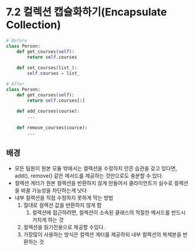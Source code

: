 # 7.2 컬렉션 캡슐화하기(Encapsulate Collection)

```python
# Before
class Person:
    def get_courses(self):
        return self.courses
    
    def set_courses(list_):
        self.courses = list_
```



```python
# After
class Person:
    def get_courses(self):
        return self.courses[:]
    
    def add_courses(course):
        ...
        
    def remove_courses(cource):
        ...
```



## 배경

* 모든 팀원이 원본 모듈 밖에서는 컬렉션을 수정하지 안흔 습관을 갖고 있다면, add(), remove() 같은 메서드를 제공하는 것만으로도 충분할 수 있다.
* 컬렉션 게터가 원본 컬렉션을 반환하지 않게 만들어서 클라이언트가 실수로 컬렉션을 바꿀 가능성을 차단하는게 낫다
* 내부 컬렉션을 직접 수정하지 못하게 막는 방법
  1. 절대로 컬렉션 값을 반환하지 않게 함
     1. 컬렉션에 접근하려면, 컬렉션이 소속된 클래스의 적절한 메서드를 반드시 거치게 하는 것
  2. 컬렉션을 읽기전용으로 제공할 수있다.
  3. 가장많이 사용하는 방식은 컬렉션 게터를 제공하되 내부 컬렉션의 복제본을 반환하는 것